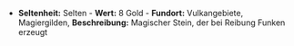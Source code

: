  - **Seltenheit:** Selten - **Wert:** 8 Gold - **Fundort:** Vulkangebiete, Magiergilden, **Beschreibung:** Magischer Stein, der bei Reibung Funken erzeugt